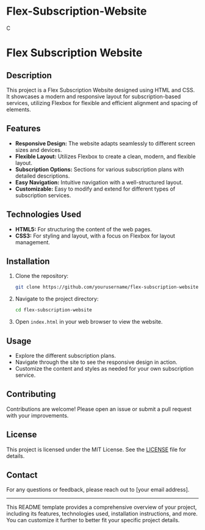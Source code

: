 # Flex-Subscription-Website
C

# Flex Subscription Website

## Description

This project is a Flex Subscription Website designed using HTML and CSS. It showcases a modern and responsive layout for subscription-based services, utilizing Flexbox for flexible and efficient alignment and spacing of elements.

## Features

- **Responsive Design:** The website adapts seamlessly to different screen sizes and devices.
- **Flexible Layout:** Utilizes Flexbox to create a clean, modern, and flexible layout.
- **Subscription Options:** Sections for various subscription plans with detailed descriptions.
- **Easy Navigation:** Intuitive navigation with a well-structured layout.
- **Customizable:** Easy to modify and extend for different types of subscription services.

## Technologies Used

- **HTML5:** For structuring the content of the web pages.
- **CSS3:** For styling and layout, with a focus on Flexbox for layout management.



## Installation

1. Clone the repository:
   ```sh
   git clone https://github.com/yourusername/flex-subscription-website.git
   ```
2. Navigate to the project directory:
   ```sh
   cd flex-subscription-website
   ```
3. Open `index.html` in your web browser to view the website.

## Usage

- Explore the different subscription plans.
- Navigate through the site to see the responsive design in action.
- Customize the content and styles as needed for your own subscription service.

## Contributing

Contributions are welcome! Please open an issue or submit a pull request with your improvements.

## License

This project is licensed under the MIT License. See the [LICENSE](LICENSE) file for details.

## Contact

For any questions or feedback, please reach out to [your email address].

---

This README template provides a comprehensive overview of your project, including its features, technologies used, installation instructions, and more. You can customize it further to better fit your specific project details.
